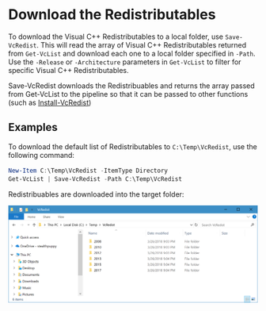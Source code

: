# Download the Redistributables

To download the Visual C++ Redistributables to a local folder, use `Save-VcRedist`. This will read the array of Visual C++ Redistributables returned from `Get-VcList` and download each one to a local folder specified in `-Path`. Use the `-Release` or `-Architecture` parameters in `Get-VcList` to filter for specific Visual C++ Redistributables.

Save-VcRedist downloads the Redistribuables and returns the array passed from Get-VcList to the pipeline so that it can be passed to other functions \(such as [Install-VcRedist](installing-the-redistributables.md)\)

## Examples

To download the default list of Redistributables to `C:\Temp\VcRedist`, use the following command:

```powershell
New-Item C:\Temp\VcRedist -ItemType Directory
Get-VcList | Save-VcRedist -Path C:\Temp\VcRedist
```

Redistribuables are downloaded into the target folder:

![Microsoft Visual C++ Redistributables installed on the local PC](https://raw.githubusercontent.com/aaronparker/docs/master/images/VcRedist-Folder.PNG)
